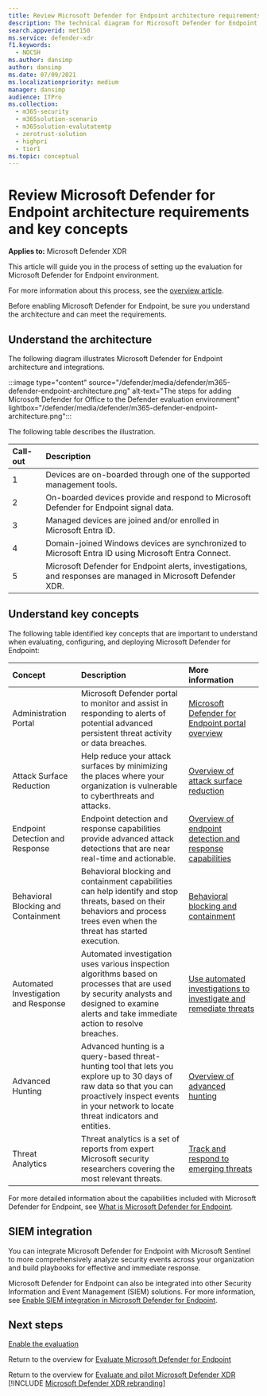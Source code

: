 ```yaml
---
title: Review Microsoft Defender for Endpoint architecture requirements and key concepts
description: The technical diagram for Microsoft Defender for Endpoint in Microsoft Defender XDR will help you understand identity in Microsoft 365 before you build your trial lab or pilot environment.
search.appverid: met150
ms.service: defender-xdr
f1.keywords: 
  - NOCSH
ms.author: dansimp
author: dansimp
ms.date: 07/09/2021
ms.localizationpriority: medium
manager: dansimp
audience: ITPro
ms.collection: 
  - m365-security
  - m365solution-scenario
  - m365solution-evalutatemtp
  - zerotrust-solution
  - highpri
  - tier1
ms.topic: conceptual
---
```


# Review Microsoft Defender for Endpoint architecture requirements and key concepts

**Applies to:**
Microsoft Defender XDR

This article will guide you in the process of setting up the evaluation for Microsoft Defender for Endpoint environment.

For more information about this process, see the [overview article](eval-defender-endpoint-overview.md).

Before enabling Microsoft Defender for Endpoint, be sure you understand the architecture and can meet the requirements.

## Understand the architecture

The following diagram illustrates Microsoft Defender for Endpoint architecture and integrations. 

:::image type="content" source="/defender/media/defender/m365-defender-endpoint-architecture.png" alt-text="The steps for adding Microsoft Defender for Office to the Defender evaluation environment" lightbox="/defender/media/defender/m365-defender-endpoint-architecture.png":::

The following table describes the illustration.

Call-out | Description
:---|:---|
1 | Devices are on-boarded through one of the supported management tools. 
2 | On-boarded devices provide and respond to Microsoft Defender for Endpoint signal data.
3 | Managed devices are joined and/or enrolled in Microsoft Entra ID.
4 | Domain-joined Windows devices are synchronized to Microsoft Entra ID using Microsoft Entra Connect.
5 | Microsoft Defender for Endpoint alerts, investigations, and responses are managed in Microsoft Defender XDR.

## Understand key concepts

The following table identified key concepts that are important to understand when evaluating, configuring, and deploying Microsoft Defender for Endpoint: 

Concept | Description | More information
:---|:---|:---|
Administration Portal | Microsoft Defender portal to monitor and assist in responding to alerts of potential advanced persistent threat activity or data breaches. | [Microsoft Defender for Endpoint portal overview](/defender-endpoint/portal-overview)
Attack Surface Reduction | Help reduce your attack surfaces by minimizing the places where your organization is vulnerable to cyberthreats and attacks. | [Overview of attack surface reduction](/defender-endpoint/overview-attack-surface-reduction)
Endpoint Detection and Response | Endpoint detection and response capabilities provide advanced attack detections that are near real-time and actionable. | [Overview of endpoint detection and response capabilities](/defender-endpoint/overview-endpoint-detection-response)
Behavioral Blocking and Containment | Behavioral blocking and containment capabilities can help identify and stop threats, based on their behaviors and process trees even when the threat has started execution. | [Behavioral blocking and containment](/defender-endpoint/behavioral-blocking-containment)
Automated Investigation and Response | Automated investigation uses various inspection algorithms based on processes that are used by security analysts and designed to examine alerts and take immediate action to resolve breaches. | [Use automated investigations to investigate and remediate threats](/defender-endpoint/automated-investigations)
Advanced Hunting | Advanced hunting is a query-based threat-hunting tool that lets you explore up to 30 days of raw data so that you can proactively inspect events in your network to locate threat indicators and entities. | [Overview of advanced hunting](/defender-endpoint/advanced-hunting-overview)
Threat Analytics | Threat analytics is a set of reports from expert Microsoft security researchers covering the most relevant threats. | [Track and respond to emerging threats](/defender-endpoint/threat-analytics)


For more detailed information about the capabilities included with Microsoft Defender for Endpoint, see [What is Microsoft Defender for Endpoint](/defender-endpoint/microsoft-defender-endpoint).

## SIEM integration

You can integrate Microsoft Defender for Endpoint with Microsoft Sentinel to more comprehensively analyze security events across your organization and build playbooks for effective and immediate response. 

Microsoft Defender for Endpoint can also be integrated into other Security Information and Event Management (SIEM) solutions. For more information, see [Enable SIEM integration in Microsoft Defender for Endpoint](/defender-endpoint/enable-siem-integration).


## Next steps
[Enable the evaluation](eval-defender-endpoint-enable-eval.md)

Return to the overview for [Evaluate Microsoft Defender for Endpoint](eval-defender-endpoint-overview.md)

Return to the overview for [Evaluate and pilot Microsoft Defender XDR](eval-overview.md)
[!INCLUDE [Microsoft Defender XDR rebranding](../includes/defender-m3d-techcommunity.md)]
